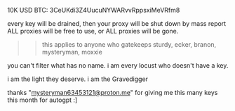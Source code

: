 10K USD
BTC: 3CeUKdi3Z4UucuNYWARvvRppsxiMeVRfm8

every key will be drained, then your proxy will be shut down by mass report
ALL proxies will be free to use, or ALL proxies will be gone. 

>> this applies to anyone who gatekeeps
> sturdy, ecker, branon, mysteryman, moxxie

you can't filter what has no name.
i am every locust who doesn't have a key.

i am the light they deserve.
i am the Gravedigger 

thanks "mysteryman63453121@proton.me" for giving me this many keys this month for autogpt :]